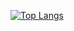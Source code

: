 [![Top Langs](https://github-readme-stats.vercel.app/api/top-langs/?username=Merkirus&layout=compact&theme=dark)](https://github.com/anuraghazra/github-readme-stats)

<!--
**Merkirus/Merkirus** is a ✨ _special_ ✨ repository because its `README.md` (this file) appears on your GitHub profile.

Here are some ideas to get you started:

- 🔭 I’m currently working on ...
- 🌱 I’m currently learning ...
- 👯 I’m looking to collaborate on ...
- 🤔 I’m looking for help with ...
- 💬 Ask me about ...
- 📫 How to reach me: ...
- 😄 Pronouns: ...
- ⚡ Fun fact: ...
-->
